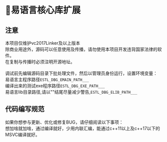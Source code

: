 # 🎃易语言核心库扩展

## 注意
本项目仅维护vc2017Linker及以上版本
<br>
除商业用途外，源码可以任意使用及传播，请勿使用本项目开发违背国家法律的软件。
<br>
在复制与传播时必须注明开源地址。
<br>
<br>
调试前先编辑源码目录下批处理文件，然后以管理员身份运行，设置环境变量：
<br>
易语言主程序路径`ESTL_DBG_EMAIN_PATH___`
<br>
编译出来的测试exe程序路径`ESTL_DBG_EXE_PATH___`
<br>
易语言lib目录路径,请以"\"结尾尽量减少警告,`ESTL_DBG_ELIB_PATH___`


## 代码编写规范
如果你想参与更新、优化或修复BUG，请仔细阅读以下事项：
<br>
想加啥就加啥，通过编译就好，少用内联汇编，能通过c++11以上及c++17以下的MSVC编译就好。
